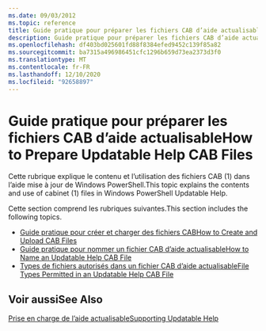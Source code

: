 ```yaml
---
ms.date: 09/03/2012
ms.topic: reference
title: Guide pratique pour préparer les fichiers CAB d’aide actualisable
description: Guide pratique pour préparer les fichiers CAB d’aide actualisable
ms.openlocfilehash: df403bd025601fd88f8384efed9452c139f85a82
ms.sourcegitcommit: ba7315a496986451cfc1296b659d73ea2373d3f0
ms.translationtype: MT
ms.contentlocale: fr-FR
ms.lasthandoff: 12/10/2020
ms.locfileid: "92658897"
---
```

# <a name="how-to-prepare-updatable-help-cab-files"></a><span data-ttu-id="ea930-103">Guide pratique pour préparer les fichiers CAB d’aide actualisable</span><span class="sxs-lookup"><span data-stu-id="ea930-103">How to Prepare Updatable Help CAB Files</span></span>

<span data-ttu-id="ea930-104">Cette rubrique explique le contenu et l’utilisation des fichiers CAB (1) dans l’aide mise à jour de Windows PowerShell.</span><span class="sxs-lookup"><span data-stu-id="ea930-104">This topic explains the contents and use of cabinet (1) files in Windows PowerShell Updatable Help.</span></span>

<span data-ttu-id="ea930-105">Cette section comprend les rubriques suivantes.</span><span class="sxs-lookup"><span data-stu-id="ea930-105">This section includes the following topics.</span></span>

- [<span data-ttu-id="ea930-106">Guide pratique pour créer et charger des fichiers CAB</span><span class="sxs-lookup"><span data-stu-id="ea930-106">How to Create and Upload CAB Files</span></span>](./how-to-create-and-upload-cab-files.md)
- [<span data-ttu-id="ea930-107">Guide pratique pour nommer un fichier CAB d’aide actualisable</span><span class="sxs-lookup"><span data-stu-id="ea930-107">How to Name an Updatable Help CAB File</span></span>](./how-to-name-an-updatable-help-cab-file.md)
- [<span data-ttu-id="ea930-108">Types de fichiers autorisés dans un fichier CAB d’aide actualisable</span><span class="sxs-lookup"><span data-stu-id="ea930-108">File Types Permitted in an Updatable Help CAB File</span></span>](./file-types-permitted-in-an-updatable-help-cab-file.md)

## <a name="see-also"></a><span data-ttu-id="ea930-109">Voir aussi</span><span class="sxs-lookup"><span data-stu-id="ea930-109">See Also</span></span>

[<span data-ttu-id="ea930-110">Prise en charge de l’aide actualisable</span><span class="sxs-lookup"><span data-stu-id="ea930-110">Supporting Updatable Help</span></span>](./supporting-updatable-help.md)
